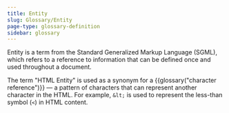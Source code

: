 ```yaml
---
title: Entity
slug: Glossary/Entity
page-type: glossary-definition
sidebar: glossary
---
```


Entity is a term from the Standard Generalized Markup Language (SGML), which refers to a reference to information that can be defined once and used throughout a document.

The term "HTML Entity" is used as a synonym for a {{glossary("character reference")}} — a pattern of characters that can represent another character in the HTML.
For example, `&lt;` is used to represent the less-than symbol (`<`) in HTML content.
